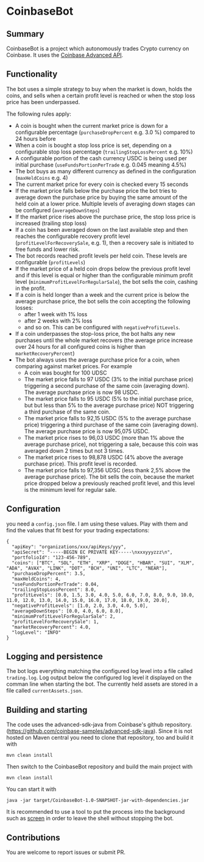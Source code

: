 # CoinbaseBot

## Summary

CoinbaseBot is a project which autonomously trades Crypto currency on Coinbase. It uses the [Coinbase Advanced API](https://www.coinbase.com/developer-platform/products/advanced-trade-api).

## Functionality

The bot uses a simple strategy to buy when the market is down, holds the coins, and sells when a certain profit level is reached or when the stop loss price has been underpassed.

The following rules apply:

* A coin is bought when the current market price is down for a configurable percentage (`purchaseDropPercent` e.g. 3.0 %) compared to 24 hours before
* When a coin is bought a stop loss price is set, depending on a configurable stop loss percentage (`trailingStopLossPercent` e.g. 10%)
* A configurable portion of the cash currency USDC is being used per initial purchase (`useFundsPortionPerTrade` e.g. 0.045 meaning 4.5%) 
* The bot buys as many different currency as defined in the configuration (`maxHeldCoins` e.g. 4)
* The current market price for every coin is checked every 15 seconds
* If the market price falls below the purchase price the bot tries to average down the purchase price by buying the same amount of the held coin at a lower price. Multiple levels of averaging down stages can be configured (`averageDownSteps`)
* If the market price rises above the purchase price, the stop loss price is increased (trailing stop loss)
* If a coin has been averaged down on the last available step and then reaches the configurable recovery profit level (`profitLevelForRecoverySale`, e.g. 1), then a recovery sale is initiated to free funds and lower risk.
* The bot records reached profit levels per held coin. These levels are configurable (`profitLevels`)
* If the market price of a held coin drops below the previous profit level and if this level is equal or higher than the configurable minimum profit level (`minimumProfitLevelForRegularSale`), the bot sells the coin, cashing in the profit.
* If a coin is held longer than a week and the current price is below the average purchase price, the bot sells the coin accepting the following losses:
  * after 1 week with 1% loss
  * after 2 weeks with 2% loss
  * and so on. This can be configured with `negativeProfitLevels`.
* If a coin underpasses the stop-loss price, the bot halts any new purchases until the whole market recovers (the average price increase over 24 hours for all configured coins is higher than `marketRecoveryPercent`)
* The bot always uses the average purchase price for a coin, when comparing against market prices. For example
  * A coin was bought for 100 UDSC
  * The market price falls to 97 USDC (3% to the initial purchase price) triggering a second purchase of the same coin (averaging down). The average purchase price is now 98 USDC.
  * The market price falls to 95 USDC (5% to the initial purchase price, but but less than 5% to the average purchase price) NOT triggering a third purchase of the same coin.
  * The market price falls to 92,15 USDC (5% to the average purchase price) triggering a third purchase of the same coin (averaging down). The average purchase price is now 95,075 USDC.
  * The market price rises to 96,03 USDC (more than 1% above the average purchase price), not triggering a sale, because this coin was averaged down 2 times but not 3 times.
  * The market price rises to 98,878 USDC (4% above the average purchase price). This profit level is recorded.
  * The market price falls to 97,356 UDSC (less thank 2,5% above the average purchase price). The bit sells the coin, because the market price dropped below a previously reached profit level, and this level is the minimum level for regular sale.

## Configuration

you need a `config.json` file. I am using these values. Play with them and find the values that fit best for your trading expectations:

```
{
  "apiKey": "organizations/xxx/apiKeys/yyy",
  "apiSecret": "-----BEGIN EC PRIVATE KEY-----\nxxxyyyzzz\n",
  "portfolioId": "123-456-789",
  "coins": ["BTC", "SOL", "ETH", "XRP", "DOGE", "HBAR", "SUI", "XLM", "ADA", "AVAX", "LINK", "DOT", "BCH", "UNI", "LTC", "NEAR"],
  "purchaseDropPercent": 3.5,
  "maxHeldCoins": 4,
  "useFundsPortionPerTrade": 0.04,
  "trailingStopLossPercent": 8.0,
  "profitLevels": [0.0, 1.5, 3.0, 4.0, 5.0, 6.0, 7.0, 8.0, 9.0, 10.0, 11.0, 12.0, 13.0, 14.0, 15.0, 16.0, 17.0, 18.0, 19.0, 20.0],
  "negativeProfitLevels": [1.0, 2.0, 3.0, 4.0, 5.0],
  "averageDownSteps": [0.0, 4.0, 6.0, 8.0],
  "minimumProfitLevelForRegularSale": 2,
  "profitLevelForRecoverySale": 1,
  "marketRecoveryPercent": 4.0,
  "logLevel": "INFO"
}
```

## Logging and persistence

The bot logs everything matching the configured log level into a file called `trading.log`. Log output below the configured log level it displayed on the comman line when starting the bot.
The currently held assets are stored in a file called `currentAssets.json`.

## Building and starting

The code uses the advanced-sdk-java from Coinbase's github repository. (https://github.com/coinbase-samples/advanced-sdk-java). Since it is not hosted on Maven central you need to clone that repository, too and build it with 

`mvn clean install`

Then switch to the CoinbaseBot repository and build the main project with

`mvn clean install`

You can start it with

`java -jar target/CoinbaseBot-1.0-SNAPSHOT-jar-with-dependencies.jar`

It is recommended to use a tool to put the process into the background such as [screen](https://wiki.debian.org/screen) in order to leave the shell without stopping the bot.

## Contributions

You are welcome to report issues or submit PR.


